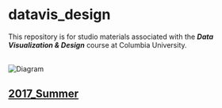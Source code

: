 # datavis_design
This repository is for studio materials associated with the ***Data Visualization &amp; Design*** course at Columbia University.<br/><br/>

![Diagram](https://github.com/emilyfuhrman/datavis_design/blob/master/Images/node_link.png)

## [2017_Summer](https://github.com/emilyfuhrman/datavis_design/tree/master/2017_Summer)